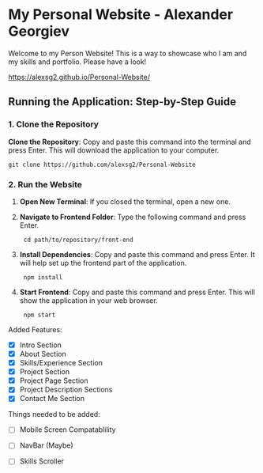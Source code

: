 # My Personal Website - Alexander Georgiev

Welcome to my Person Website! This is a way to showcase who I am and my skills and portfolio. Please have a look!

https://alexsg2.github.io/Personal-Website/

## Running the Application: Step-by-Step Guide

### 1. Clone the Repository

**Clone the Repository**: Copy and paste this command into the terminal and press Enter. This will download the application to your computer.

    git clone https://github.com/alexsg2/Personal-Website

### 2. Run the Website

1. **Open New Terminal**: If you closed the terminal, open a new one.

2. **Navigate to Frontend Folder**: Type the following command and press Enter.

        cd path/to/repository/front-end

3. **Install Dependencies**: Copy and paste this command and press Enter. It will help set up the frontend part of the application.

        npm install

4. **Start Frontend**: Copy and paste this command and press Enter. This will show the application in your web browser.

        npm start

Added Features:
- [x] Intro Section
- [x] About Section
- [x] Skills/Experience Section
- [x] Project Section
- [x] Project Page Section
- [x] Project Description Sections
- [x] Contact Me Section

Things needed to be added:
- [ ] Mobile Screen Compatablility
- [ ] NavBar (Maybe)
- [ ] Skills Scroller

